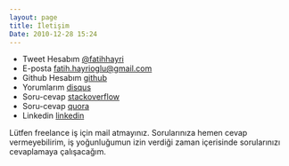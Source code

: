 ```yaml
---
layout: page
title: İletişim
Date: 2010-12-28 15:24
---
```


 - Tweet Hesabım [@fatihhayri](https://twitter.com/fatihhayri)
 - E-posta [fatih.hayrioglu@gmail.com](mailto:fatih.hayrioglu@gmail.com)
 - Github Hesabım [github](https://github.com/fatihhayri)
 - Yorumlarım [disqus](http://disqus.com/fatihhayri/)
 - Soru-cevap [stackoverflow](http://stackoverflow.com/users/296373/fatih-hayrioglu)
 - Soru-cevap [quora](http://www.quora.com/Fatih-Hayrio%C4%9Flu)
 - Linkedin [linkedin](http://www.linkedin.com/in/fatihhayri)

Lütfen freelance iş için mail atmayınız. Sorularınıza hemen cevap vermeyebilirim, iş yoğunluğumun izin verdiği zaman içerisinde sorularınızı cevaplamaya çalışacağım.